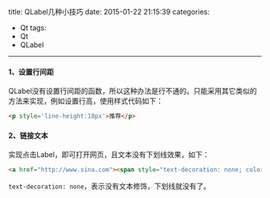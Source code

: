title: QLabel几种小技巧
date: 2015-01-22 21:15:39
categories:
- Qt
tags:
- Qt
- QLabel
---
#### 1、设置行间距
QLabel没有设置行间距的函数，所以这种办法是行不通的。只能采用其它类似的方法来实现，例如设置行高，使用样式代码如下：
```html
<p style='line-height:18px'>推荐</p>
```

#### 2、链接文本
实现点击Label，即可打开网页，且文本没有下划线效果，如下：
```html
<a href="http://www.sina.com"><span style="text-decoration: none; color:#ff0000">新浪</style></a>
```
`text-decoration: none`，表示没有文本修饰，下划线就没有了。
